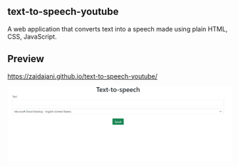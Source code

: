 ## text-to-speech-youtube

A web application that converts text into a speech made using plain HTML, CSS, JavaScript.

## Preview

https://zaidajani.github.io/text-to-speech-youtube/

![demo](./demo.PNG)
